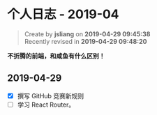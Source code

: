 个人日志 - 2019-04
===

> Create by **jsliang** on **2019-04-29 09:45:38**  
> Recently revised in **2019-04-29 09:48:20**

**不折腾的前端，和咸鱼有什么区别！**

## 2019-04-29

* [x] 撰写 GitHub 竞赛新规则
* [ ] 学习 React Router。